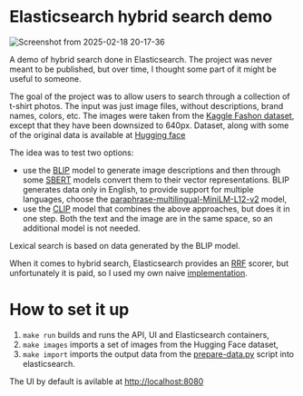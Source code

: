 # Elasticsearch hybrid search demo

![Screenshot from 2025-02-18 20-17-36](https://github.com/user-attachments/assets/190ad91a-7062-4584-aa42-722dcf6b1849)

A demo of hybrid search done in Elasticsearch. The project was never meant to be published, but over time, I thought some part of it might be useful to someone.

The goal of the project was to allow users to search through a collection of t-shirt photos. The input was just image files, without descriptions, brand names, colors, etc. The images were taken from the [Kaggle Fashon dataset](https://www.kaggle.com/datasets/paramaggarwal/fashion-product-images-dataset), except that they have been downsized to 640px. Dataset, along with some of the original data is available at [Hugging face](https://huggingface.co/datasets/gilek19/tshirts)

The idea was to test two options:
- use the [BLIP](https://huggingface.co/docs/transformers/model_doc/blip) model to generate image descriptions and then through some [SBERT](https://sbert.net/docs/sentence_transformer/pretrained_models.html) models convert them to their vector representations. BLIP generates data only in English, to provide support for multiple languages, choose the [paraphrase-multilingual-MiniLM-L12-v2](https://huggingface.co/sentence-transformers/paraphrase-multilingual-MiniLM-L12-v2) model,
- use the [CLIP](https://github.com/openai/CLIP) model that combines the above approaches, but does it in one step. Both the text and the image are in the same space, so an additional model is not needed.

Lexical search is based on data generated by the BLIP model.

When it comes to hybrid search, Elasticsearch provides an [RRF](https://www.elastic.co/guide/en/elasticsearch/reference/current/rrf.html) scorer, but unfortunately it is paid, so I used my own naive [implementation](https://github.com/gilek/vector-search-demo/blob/master/api/src/rrf.py).

# How to set it up

1. `make run` builds and runs the API, UI and Elasticsearch containers,
1. `make images` imports a set of images from the Hugging Face dataset,
1. `make import` imports the output data from the [prepare-data.py](https://github.com/gilek/vector-search-demo/blob/master/data/prepare-data.py) script into elasticsearch.

The UI by default is avilable at [http://localhost:8080](http://localhost:8080)
